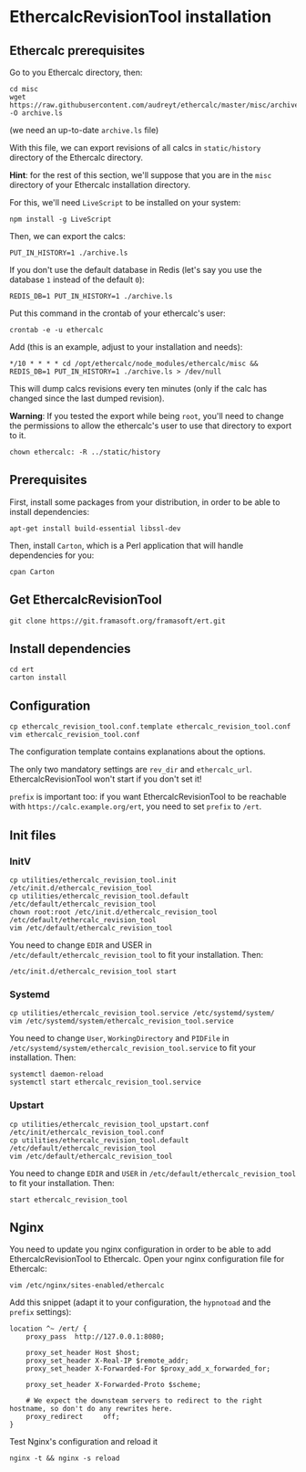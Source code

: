 # EthercalcRevisionTool installation

## Ethercalc prerequisites

Go to you Ethercalc directory, then:

```
cd misc
wget https://raw.githubusercontent.com/audreyt/ethercalc/master/misc/archive.ls -O archive.ls
```

(we need an up-to-date `archive.ls` file)

With this file, we can export revisions of all calcs in `static/history` directory of the Ethercalc directory.

**Hint**: for the rest of this section, we'll suppose that you are in the `misc` directory of your Ethercalc installation directory.

For this, we'll need `LiveScript` to be installed on your system:

```
npm install -g LiveScript
```

Then, we can export the calcs:

```
PUT_IN_HISTORY=1 ./archive.ls
```

If you don't use the default database in Redis (let's say you use the database `1` instead of the default `0`):

```
REDIS_DB=1 PUT_IN_HISTORY=1 ./archive.ls
```

Put this command in the crontab of your ethercalc's user:

```
crontab -e -u ethercalc
```

Add (this is an example, adjust to your installation and needs):

```
*/10 * * * * cd /opt/ethercalc/node_modules/ethercalc/misc && REDIS_DB=1 PUT_IN_HISTORY=1 ./archive.ls > /dev/null
```

This will dump calcs revisions every ten minutes (only if the calc has changed since the last dumped revision).

**Warning**: If you tested the export while being `root`, you'll need to change the permissions to allow the ethercalc's user to use that directory to export to it.

```
chown ethercalc: -R ../static/history
```

## Prerequisites

First, install some packages from your distribution, in order to be able to install dependencies:

```
apt-get install build-essential libssl-dev
```

Then, install `Carton`, which is a Perl application that will handle dependencies for you:

```
cpan Carton
```

## Get EthercalcRevisionTool

```
git clone https://git.framasoft.org/framasoft/ert.git
```

## Install dependencies

```
cd ert
carton install
```

## Configuration

```
cp ethercalc_revision_tool.conf.template ethercalc_revision_tool.conf
vim ethercalc_revision_tool.conf
```

The configuration template contains explanations about the options.

The only two mandatory settings are `rev_dir` and `ethercalc_url`. EthercalcRevisionTool won't start if you don't set it!

`prefix` is important too: if you want EthercalcRevisionTool to be reachable with `https://calc.example.org/ert`, you need to set `prefix` to `/ert`.

## Init files

### InitV

```
cp utilities/ethercalc_revision_tool.init /etc/init.d/ethercalc_revision_tool
cp utilities/ethercalc_revision_tool.default /etc/default/ethercalc_revision_tool
chown root:root /etc/init.d/ethercalc_revision_tool /etc/default/ethercalc_revision_tool
vim /etc/default/ethercalc_revision_tool
```

You need to change `EDIR` and USER in `/etc/default/ethercalc_revision_tool` to fit your installation. Then:

```
/etc/init.d/ethercalc_revision_tool start
```

### Systemd

```
cp utilities/ethercalc_revision_tool.service /etc/systemd/system/
vim /etc/systemd/system/ethercalc_revision_tool.service
```

You need to change `User`, `WorkingDirectory` and `PIDFile` in `/etc/systemd/system/ethercalc_revision_tool.service` to fit your installation. Then:

```
systemctl daemon-reload
systemctl start ethercalc_revision_tool.service
```

### Upstart

```
cp utilities/ethercalc_revision_tool_upstart.conf /etc/init/ethercalc_revision_tool.conf
cp utilities/ethercalc_revision_tool.default /etc/default/ethercalc_revision_tool
vim /etc/default/ethercalc_revision_tool
```

You need to change `EDIR` and `USER` in `/etc/default/ethercalc_revision_tool` to fit your installation. Then:

```
start ethercalc_revision_tool
```

## Nginx

You need to update you nginx configuration in order to be able to add EthercalcRevisionTool to Ethercalc. Open your nginx configuration file for Ethercalc:

```
vim /etc/nginx/sites-enabled/ethercalc
```

Add this snippet (adapt it to your configuration, the `hypnotoad` and the `prefix` settings):

```
location ^~ /ert/ {
    proxy_pass  http://127.0.0.1:8080;

    proxy_set_header Host $host;
    proxy_set_header X-Real-IP $remote_addr;
    proxy_set_header X-Forwarded-For $proxy_add_x_forwarded_for;

    proxy_set_header X-Forwarded-Proto $scheme;

    # We expect the downsteam servers to redirect to the right hostname, so don't do any rewrites here.
    proxy_redirect     off;
}
```

Test Nginx's configuration and reload it

```
nginx -t && nginx -s reload
```
